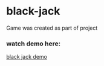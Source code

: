 # black-jack

Game was created as part of project

### watch demo here:
[black jack demo](https://santosh-black-jack.netlify.app/)
